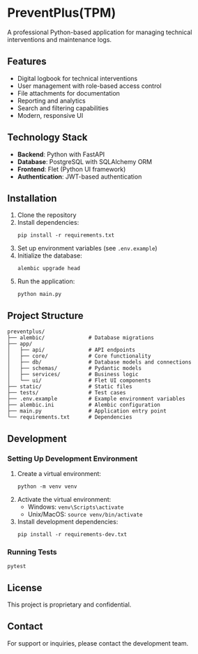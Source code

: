 # PreventPlus(TPM)

A professional Python-based application for managing technical interventions and maintenance logs.

## Features

- Digital logbook for technical interventions
- User management with role-based access control
- File attachments for documentation
- Reporting and analytics
- Search and filtering capabilities
- Modern, responsive UI

## Technology Stack

- **Backend**: Python with FastAPI
- **Database**: PostgreSQL with SQLAlchemy ORM
- **Frontend**: Flet (Python UI framework)
- **Authentication**: JWT-based authentication

## Installation

1. Clone the repository
2. Install dependencies:
   ```
   pip install -r requirements.txt
   ```
3. Set up environment variables (see `.env.example`)
4. Initialize the database:
   ```
   alembic upgrade head
   ```
5. Run the application:
   ```
   python main.py
   ```

## Project Structure

```
preventplus/
├── alembic/              # Database migrations
├── app/
│   ├── api/              # API endpoints
│   ├── core/             # Core functionality
│   ├── db/               # Database models and connections
│   ├── schemas/          # Pydantic models
│   ├── services/         # Business logic
│   └── ui/               # Flet UI components
├── static/               # Static files
├── tests/                # Test cases
├── .env.example          # Example environment variables
├── alembic.ini           # Alembic configuration
├── main.py               # Application entry point
└── requirements.txt      # Dependencies
```

## Development

### Setting Up Development Environment

1. Create a virtual environment:
   ```
   python -m venv venv
   ```
2. Activate the virtual environment:
   - Windows: `venv\Scripts\activate`
   - Unix/MacOS: `source venv/bin/activate`
3. Install development dependencies:
   ```
   pip install -r requirements-dev.txt
   ```

### Running Tests

```
pytest
```

## License

This project is proprietary and confidential.

## Contact

For support or inquiries, please contact the development team.